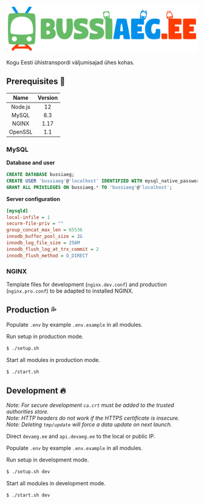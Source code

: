 ![Bussiaeg.ee logo](https://raw.githubusercontent.com/karlkoorna/bussiaeg/master/web/public/assets/logo-single.svg?sanitize=true)

Kogu Eesti ühistranspordi väljumisajad ühes kohas.

## Prerequisites 📄

|  Name   | Version |
| :-----: | :-----: |
| Node.js |   12    |
|  MySQL  |   8.3   |
|  NGINX  |  1.17   |
| OpenSSL |   1.1   |

### MySQL

**Database and user**

```sql
CREATE DATABASE bussiaeg;
CREATE USER 'bussiaeg'@'localhost' IDENTIFIED WITH mysql_native_password BY 'pA$$w0rD';
GRANT ALL PRIVILEGES ON bussiaeg.* TO 'bussiaeg'@'localhost';
```

**Server configuration**

```ini
[mysqld]
local-infile = 1
secure-file-priv = ""
group_concat_max_len = 65536
innodb_buffer_pool_size = 2G
innodb_log_file_size = 256M
innodb_flush_log_at_trx_commit = 2
innodb_flush_method = O_DIRECT
```

### NGINX

Template files for development (`nginx.dev.conf`) and production (`nginx.pro.conf`) to be adapted to installed NGINX.

## Production 💦

Populate `.env` by example `.env.example` in all modules.

Run setup in production mode.

```bash
$ ./setup.sh
```

Start all modules in production mode.

```bash
$ ./start.sh
```

## Development 🔥

*Note: For secure development `ca.crt` must be added to the trusted authorities store.*\
*Note: HTTP headers do not work if the HTTPS certificate is insecure.*\
*Note: Deleting `tmp/update` will force a data update on next launch.*

Direct `devaeg.ee` and `api.devaeg.ee` to the local or public IP.

Populate `.env` by example `.env.example` in all modules.

Run setup in development mode.

```bash
$ ./setup.sh dev
```

Start all modules in development mode.

```bash
$ ./start.sh dev
```
